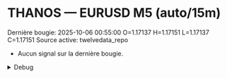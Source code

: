 # THANOS — EURUSD M5 (auto/15m)
Dernière bougie: 2025-10-06 00:55:00  O=1.17137  H=1.17151  L=1.17137  C=1.17151
Source active: twelvedata_repo

- Aucun signal sur la dernière bougie.

<details><summary>Debug</summary>

- TD_API_KEY manquant.

</details>